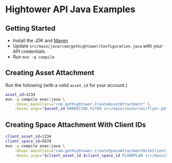 # Hightower API Java Examples

## Getting Started

* Install the JDK and [Maven](https://maven.apache.org/install.html)
* Update `src/main/java/com/gethightower/Configuration.java` with your API credentials.
* Run `mvn -q compile`

## Creating Asset Attachment

Run the following (with a valid `asset_id` for your account.)

```sh
asset_id=1234
mvn -q compile exec:java \
	-Dexec.mainClass="com.gethightower.CreateAssetAttachment" \
	-Dexec.args="$asset_id MARKETING_FLYER src/main/resources/flyer.pdf"
```

## Creating Space Attachment With Client IDs

```sh
client_asset_id=1234
client_space_id=5678
mvn -q compile exec:java \
	-Dexec.mainClass="com.gethightower.CreateSpaceAttachmentWithClientIds" \
	-Dexec.args="$client_asset_id $client_space_id FLOORPLAN src/main/resources/flyer.pdf"
```
